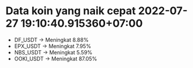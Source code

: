 # Data koin yang naik cepat 2022-07-27 19:10:40.915360+07:00

* DF_USDT -> Meningkat 8.88%
* EPX_USDT -> Meningkat 7.95%
* NBS_USDT -> Meningkat 5.59%
* OOKI_USDT -> Meningkat 87.05%
